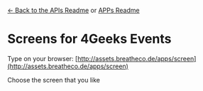 [<- Back to the APIs Readme](../docs/README.md) or [APPs Readme](../README.md)

# Screens for 4Geeks Events

Type on your browser:
[http://assets.breatheco.de/apps/screen](http://assets.breatheco.de/apps/screen)

Choose the screen that you like